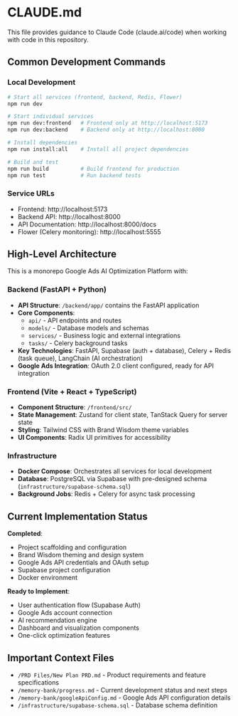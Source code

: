 # CLAUDE.md

This file provides guidance to Claude Code (claude.ai/code) when working with code in this repository.

## Common Development Commands

### Local Development
```bash
# Start all services (frontend, backend, Redis, Flower)
npm run dev

# Start individual services
npm run dev:frontend   # Frontend only at http://localhost:5173
npm run dev:backend    # Backend only at http://localhost:8000

# Install dependencies
npm run install:all    # Install all project dependencies

# Build and test
npm run build          # Build frontend for production
npm run test           # Run backend tests
```

### Service URLs
- Frontend: http://localhost:5173
- Backend API: http://localhost:8000
- API Documentation: http://localhost:8000/docs
- Flower (Celery monitoring): http://localhost:5555

## High-Level Architecture

This is a monorepo Google Ads AI Optimization Platform with:

### Backend (FastAPI + Python)
- **API Structure**: `/backend/app/` contains the FastAPI application
- **Core Components**:
  - `api/` - API endpoints and routes
  - `models/` - Database models and schemas
  - `services/` - Business logic and external integrations
  - `tasks/` - Celery background tasks
- **Key Technologies**: FastAPI, Supabase (auth + database), Celery + Redis (task queue), LangChain (AI orchestration)
- **Google Ads Integration**: OAuth 2.0 client configured, ready for API integration

### Frontend (Vite + React + TypeScript)
- **Component Structure**: `/frontend/src/` 
- **State Management**: Zustand for client state, TanStack Query for server state
- **Styling**: Tailwind CSS with Brand Wisdom theme variables
- **UI Components**: Radix UI primitives for accessibility

### Infrastructure
- **Docker Compose**: Orchestrates all services for local development
- **Database**: PostgreSQL via Supabase with pre-designed schema (`infrastructure/supabase-schema.sql`)
- **Background Jobs**: Redis + Celery for async task processing

## Current Implementation Status

**Completed**:
- Project scaffolding and configuration
- Brand Wisdom theming and design system
- Google Ads API credentials and OAuth setup
- Supabase project configuration
- Docker environment

**Ready to Implement**:
- User authentication flow (Supabase Auth)
- Google Ads account connection
- AI recommendation engine
- Dashboard and visualization components
- One-click optimization features

## Important Context Files

- `/PRD Files/New Plan PRD.md` - Product requirements and feature specifications
- `/memory-bank/progress.md` - Current development status and next steps
- `/memory-bank/googleApiConfig.md` - Google Ads API configuration details
- `/infrastructure/supabase-schema.sql` - Database schema definition